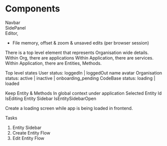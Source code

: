 # Components

Navbar  
SidePanel  
Editor,
* File memory, offset & zoom & unsaved edits (per browser session)

There is a top level element that represents Organisation wide details.
Within Org, there are applications
Within Application, there are services.
Within Application, there are Entities, Methods.

Top level states
User
    status: loggedIn | loggedOut
    name
    avatar
Organisation
    status: active | inactive | onboarding_pending
CodeBase
    status: loading | loaded


Keep Entity & Methods In global context under application
Selected Entity Id
IsEditing Entity Sidebar
IsEntitySidebarOpen

Create a loading screen while app is being loaded in frontend.

Tasks
1. Entity Sidebar
2. Create Entity Flow
3. Edit Entity Flow